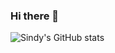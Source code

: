 ### Hi there 👋

![Sindy's GitHub stats](https://github-readme-stats.vercel.app/api?username=sindydwns&show_icons=true&theme=radical&count_private=true)

<!--
**sindydwns/sindydwns** is a ✨ _special_ ✨ repository because its `README.md` (this file) appears on your GitHub profile.

Here are some ideas to get you started:

- 🔭 I’m currently working on ...
- 🌱 I’m currently learning ...
- 👯 I’m looking to collaborate on ...
- 🤔 I’m looking for help with ...
- 💬 Ask me about ...
- 📫 How to reach me: ...
- 😄 Pronouns: ...
- ⚡ Fun fact: ...
-->
